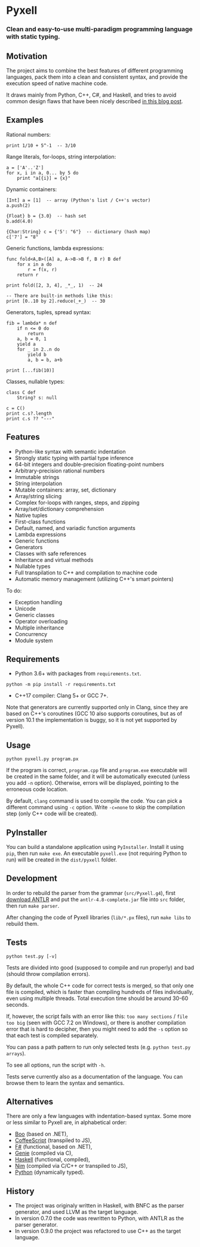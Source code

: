 Pyxell
======

### Clean and easy-to-use multi-paradigm programming language with static typing. ###


Motivation
----------

The project aims to combine the best features of different programming languages,
pack them into a clean and consistent syntax,
and provide the execution speed of native machine code.

It draws mainly from Python, C++, C#, and Haskell,
and tries to avoid common design flaws that have been nicely described
[in this blog post](https://eev.ee/blog/2016/12/01/lets-stop-copying-c/).


Examples
--------

Rational numbers:

```
print 1/10 + 5^-1  -- 3/10
```

Range literals, for-loops, string interpolation:

```
a = ['A'..'Z']
for x, i in a, 0... by 5 do
    print "a[{i}] = {x}" 
```

Dynamic containers:

```
[Int] a = [1]  -- array (Python's list / C++'s vector)
a.push(2)

{Float} b = {3.0}  -- hash set
b.add(4.0)

{Char:String} c = {'5': "6"}  -- dictionary (hash map) 
c['7'] = "8"
```

Generic functions, lambda expressions:

```
func fold<A,B>([A] a, A->B->B f, B r) B def
    for x in a do
        r = f(x, r)
    return r

print fold([2, 3, 4], _*_, 1)  -- 24

-- There are built-in methods like this:
print [0..10 by 2].reduce(_+_)  -- 30
```

Generators, tuples, spread syntax:

```
fib = lambda* n def
    if n <= 0 do
        return
    a, b = 0, 1
    yield a
    for _ in 2..n do
        yield b
        a, b = b, a+b

print [...fib(10)]
```

Classes, nullable types:

```
class C def
    String? s: null

c = C()
print c.s?.length
print c.s ?? "---"
```


Features
--------

* Python-like syntax with semantic indentation
* Strongly static typing with partial type inference
* 64-bit integers and double-precision floating-point numbers
* Arbitrary-precision rational numbers
* Immutable strings
* String interpolation
* Mutable containers: array, set, dictionary
* Array/string slicing
* Complex for-loops with ranges, steps, and zipping
* Array/set/dictionary comprehension
* Native tuples
* First-class functions
* Default, named, and variadic function arguments
* Lambda expressions
* Generic functions
* Generators
* Classes with safe references
* Inheritance and virtual methods
* Nullable types
* Full transpilation to C++ and compilation to machine code
* Automatic memory management (utilizing C++'s smart pointers)

To do:

* Exception handling
* Unicode
* Generic classes
* Operator overloading
* Multiple inheritance
* Concurrency
* Module system


Requirements
------------

* Python 3.6+ with packages from `requirements.txt`.

```
python -m pip install -r requirements.txt
```

* C++17 compiler: Clang 5+ or GCC 7+.

Note that generators are currently supported only in Clang, since they are based on C++'s coroutines
(GCC 10 also supports coroutines, but as of version 10.1 the implementation is buggy, so it is not yet supported by Pyxell).


Usage
-----

```
python pyxell.py program.px
```

If the program is correct, `program.cpp` file and `program.exe` executable will be created in the same folder,
and it will be automatically executed (unless you add `-n` option).
Otherwise, errors will be displayed, pointing to the erroneous code location.

By default, `clang` command is used to compile the code.
You can pick a different command using `-c` option.
Write `-c=none` to skip the compilation step (only C++ code will be created).


PyInstaller
-----------

You can build a standalone application using `PyInstaller`. Install it using `pip`, then run `make exe`.
An executable `pyxell.exe` (not requiring Python to run) will be created in the `dist/pyxell` folder.


Development
-----------

In order to rebuild the parser from the grammar (`src/Pyxell.g4`),
first [download ANTLR](https://www.antlr.org/download/antlr-4.8-complete.jar)
and put the `antlr-4.8-complete.jar` file into `src` folder,
then run `make parser`.

After changing the code of Pyxell libraries (`lib/*.px` files),
run `make libs` to rebuild them.


Tests
-----

```
python test.py [-v]
```

Tests are divided into good (supposed to compile and run properly) and bad (should throw compilation errors).

By default, the whole C++ code for correct tests is merged, so that only one file is compiled,
which is faster than compiling hundreds of files individually, even using multiple threads.
Total execution time should be around 30-60 seconds.

If, however, the script fails with an error like this: `too many sections` / `file too big`
(seen with GCC 7.2 on Windows), or there is another compilation error that is hard to decipher,
then you might need to add the `-s` option so that each test is compiled separately.

You can pass a path pattern to run only selected tests (e.g. `python test.py arrays`).

To see all options, run the script with `-h`.

Tests serve currently also as a documentation of the language.
You can browse them to learn the syntax and semantics.


Alternatives
------------

There are only a few languages with indentation-based syntax.
Some more or less similar to Pyxell are, in alphabetical order:
* [Boo](https://boo-language.github.io/) (based on .NET),
* [CoffeeScript](https://coffeescript.org/) (transpiled to JS),
* [F#](https://fsharp.org/) (functional, based on .NET),
* [Genie](https://wiki.gnome.org/Projects/Genie) (compiled via C),
* [Haskell](https://www.haskell.org/) (functional, compiled),
* [Nim](https://nim-lang.org/) (compiled via C/C++ or transpiled to JS),
* [Python](https://www.python.org/) (dynamically typed).


History
-------

* The project was originaly written in Haskell, with BNFC as the parser generator, and used LLVM as the target language.
* In version 0.7.0 the code was rewritten to Python, with ANTLR as the parser generator.
* In version 0.9.0 the project was refactored to use C++ as the target language.
